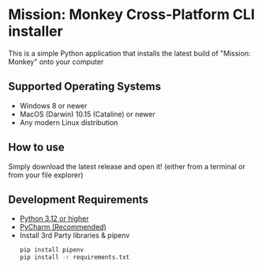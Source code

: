 # Mission: Monkey Cross-Platform CLI installer

This is a simple Python application that installs the latest build of "Mission: Monkey" onto your computer

## Supported Operating Systems
- Windows 8 or newer
- MacOS (Darwin) 10.15 (Cataline) or newer
- Any modern Linux distribution

## How to use
Simply download the latest release and open it! (either from a terminal or from your file explorer)


## Development Requirements
- [Python 3.12 or higher](https://www.python.org/downloads/)
- [PyCharm (Recommended)](https://www.jetbrains.com/pycharm/)
- Install 3rd Party libraries & pipenv
    ```sh
    pip install pipenv
    pip install -r requirements.txt
    ```
